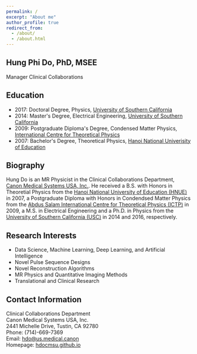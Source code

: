 ```yaml
---
permalink: /
excerpt: "About me"
author_profile: true
redirect_from: 
  - /about/
  - /about.html
---
```


Hung Phi Do, PhD, MSEE
------

Manager Clinical Collaborations

Education
------
+ 2017: Doctoral Degree, Physics, [University of Southern California](https://www.usc.edu/)
+ 2014: Master's Degree, Electrical Engineering, [University of Southern California](https://www.usc.edu/)
+ 2009: Postgraduate Diploma's Degree, Condensed Matter Physics, [International Centre for Theoretical Physics](https://www.ictp.it/)
+ 2007: Bachelor's Degree, Theoretical Physics, [Hanoi National Univerisity of Education](http://english.hnue.edu.vn/)

Biography
------
Hung Do is an MR Physicist in the Clinical Collaborations Department, [Canon Medical Systems USA, Inc.](https://us.medical.canon/). He received a B.S. with Honors in Theoretial Physics from the [Hanoi National University of Education (HNUE)](http://english.hnue.edu.vn/) in 2007, a Postgraduate Diploma with Honors in Condendsed Matter Physics from the [Abdus Salam International Centre for Theoretical Physics (ICTP)](https://www.ictp.it/) in 2009, a M.S. in Electrical Engineering and a Ph.D. in Physics from the [University of Southern California (USC)](https://www.usc.edu/) in 2014 and 2016, respectively.


Research Interests
------
+ Data Science, Machine Learning, Deep Learning, and Artificial Intelligence
+ Novel Pulse Sequence Designs
+ Novel Reconstruction Algorithms
+ MR Physics and Quantitative Imaging Methods
+ Translational and Clinical Research

Contact Information
------

Clinical Collaborations Department  
Canon Medical Systems USA, Inc.  
2441 Michelle Drive, Tustin, CA  92780  
Phone: (714)-669-7369  
Email: <hdo@us.medical.canon>   
Homepage: [hdocmsu.github.io](https://hdocmsu.github.io)

